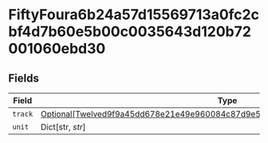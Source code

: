 # FiftyFoura6b24a57d15569713a0fc2cbf4d7b60e5b00c0035643d120b72001060ebd30


## Fields

| Field                                                                                                                                                                         | Type                                                                                                                                                                          | Required                                                                                                                                                                      | Description                                                                                                                                                                   |
| ----------------------------------------------------------------------------------------------------------------------------------------------------------------------------- | ----------------------------------------------------------------------------------------------------------------------------------------------------------------------------- | ----------------------------------------------------------------------------------------------------------------------------------------------------------------------------- | ----------------------------------------------------------------------------------------------------------------------------------------------------------------------------- |
| `track`                                                                                                                                                                       | [Optional[Twelved9f9a45dd678e21e49e960084c87d9e541aadd0c26b6e676a00139e89b6915]](../../models/shared/twelved9f9a45dd678e21e49e960084c87d9e541aadd0c26b6e676a00139e89b6915.md) | :heavy_minus_sign:                                                                                                                                                            | N/A                                                                                                                                                                           |
| `unit`                                                                                                                                                                        | Dict[str, *str*]                                                                                                                                                              | :heavy_minus_sign:                                                                                                                                                            | N/A                                                                                                                                                                           |